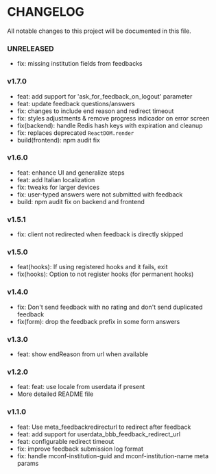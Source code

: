 # CHANGELOG

All notable changes to this project will be documented in this file.

### UNRELEASED

* fix: missing institution fields from feedbacks

### v1.7.0

* feat: add support for 'ask_for_feedback_on_logout' parameter
* feat: update feedback questions/answers
* fix: changes to include end reason and redirect timeout
* fix: styles adjustments & remove progress indicador on error screen
* fix(backend): handle Redis hash keys with expiration and cleanup
* fix: replaces deprecated `ReactDOM.render`
* build(frontend): npm audit fix

### v1.6.0

* feat: enhance UI and generalize steps
* feat: add Italian localization
* fix: tweaks for larger devices
* fix: user-typed answers were not submitted with feedback
* build: npm audit fix on backend and frontend

### v1.5.1

* fix: client not redirected when feedback is directly skipped

### v1.5.0

* feat(hooks): If using registered hooks and it fails, exit
* fix(hooks): Option to not register hooks (for permanent hooks)

### v1.4.0

* fix: Don't send feedback with no rating and don't send duplicated feedback
* fix(form): drop the feedback prefix in some form answers

### v1.3.0

* feat: show endReason from url when available

### v1.2.0

* feat: feat: use locale from userdata if present
* More detailed README file

### v1.1.0

* feat: Use meta_feedbackredirecturl to redirect after feedback
* feat: add support for userdata_bbb_feedback_redirect_url
* feat: configurable redirect timeout
* fix: improve feedback submission log format
* fix: handle mconf-institution-guid and mconf-institution-name meta params
